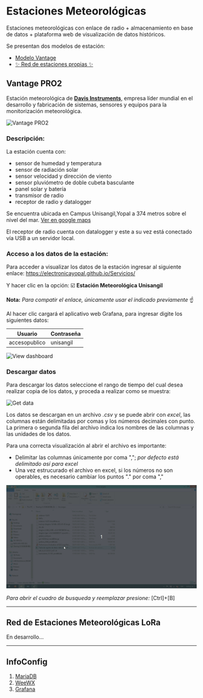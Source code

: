 # Estaciones Meteorológicas

Estaciones meteorológicas con enlace de radio + almacenamiento en base de datos + plataforma web de visualización de datos históricos.

Se presentan dos modelos de estación:

- [Modelo Vantage](#vantage-pro2)
- [:sparkles: Red de estaciones propias :sparkles:](#red-de-estaciones-meteorológicas-lora)

## Vantage PRO2

Estación meteorológica de [**Davis Instruments**](https://www.davisinstruments.com/), empresa líder mundial en el desarrollo y fabricación de sistemas, sensores y equipos para la monitorización meteorológica. 

<img alt="Vantage PRO2" src="https://raw.githubusercontent.com/ElectronicaYopal/WeatherStationsUniSanGil/main/imgs/Vantage.jpg" width=30% height=30%>

### Descripción:

La estación cuenta con:
- sensor de humedad y temperatura
- sensor de radiación solar
- sensor velocidad y dirección de viento
- sensor pluviómetro de doble cubeta basculante
- panel solar y batería
- transmisor de radio
- receptor de radio y datalogger

Se encuentra ubicada en Campus Unisangil,Yopal a 374 metros sobre el nivel del mar.
[Ver en google maps](https://goo.gl/maps/FxejaJAe9rZrjSYg6)

El receptor de radio cuenta con datalogger y este a su vez está conectado vía USB a un servidor local.

### Acceso a los datos de la estación:

Para acceder a visualizar los datos de la estación ingresar al siguiente enlace: https://electronicayopal.github.io/Servicios/

Y hacer clic en la opción: :ballot_box_with_check: **Estación Meteorológica Unisangil**

**Nota:** *Para compatir el enlace, únicamente usar el indicado previamente* :point_up:

Al hacer clic cargará el aplicativo web Grafana, para ingresar digite los siguientes datos:

| Usuario | Contraseña |
| --- | --- |
| accesopublico | unisangil |

![View dashboard](/imgs/viewgrafana.gif)

### Descargar datos

Para descargar los datos seleccione el rango de tiempo del cual desea realizar copia de los datos, y proceda a realizar como se muestra:

![Get data](/imgs/getdata.gif)

Los datos se descargan en un archivo *.csv* y se puede abrir con *excel*, las columnas están delimitadas por comas y los números decimales con punto.
La primera o segunda fila del archivo indica los nombres de las columnas y las unidades de los datos.

Para una correcta visualización al abrir el archivo es importante:
 - Delimitar las columnas únicamente por coma ","; *por defecto está delimitado así para excel*
 - Una vez estrucurado el archivo en excel, si los números no son operables, es necesario cambiar los puntos "." por coma ","

![View data excel](/imgs/dataexcel.gif)

*Para abrir el cuadro de busqueda y reemplazar presione:* [Ctrl]+[B]
______

## Red de Estaciones Meteorológicas LoRa

En desarrollo...

______
## InfoConfig

1. [MariaDB](/MariaDB.md)
2. [WeeWX](/weewx.md)
3. [Grafana](/Grafana.md)
